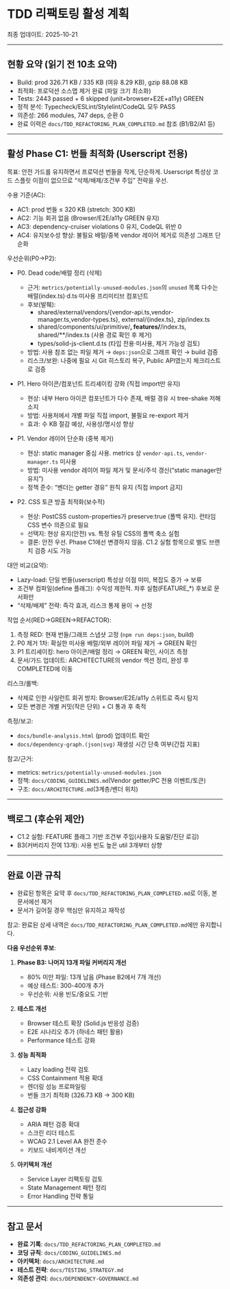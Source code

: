 # TDD 리팩토링 활성 계획

최종 업데이트: 2025-10-21

---

## 현황 요약 (읽기 전 10초 요약)

- Build: prod 326.71 KB / 335 KB (여유 8.29 KB), gzip 88.08 KB
- 최적화: 프로덕션 소스맵 제거 완료 (파일 크기 최소화)
- Tests: 2443 passed + 6 skipped (unit+browser+E2E+a11y) GREEN
- 정적 분석: Typecheck/ESLint/Stylelint/CodeQL 모두 PASS
- 의존성: 266 modules, 747 deps, 순환 0
- 완료 이력은 `docs/TDD_REFACTORING_PLAN_COMPLETED.md` 참조 (B1/B2/A1 등)

---

## 활성 Phase C1: 번들 최적화 (Userscript 전용)

목표: 안전 가드를 유지하면서 프로덕션 번들을 작게, 단순하게. Userscript 특성상
코드 스플릿 이점이 없으므로 “삭제/배제/조건부 주입” 전략을 우선.

수용 기준(AC):

- AC1: prod 번들 ≤ 320 KB (stretch: 300 KB)
- AC2: 기능 회귀 없음 (Browser/E2E/a11y GREEN 유지)
- AC3: dependency-cruiser violations 0 유지, CodeQL 위반 0
- AC4: 유지보수성 향상: 불필요 배럴/중복 vendor 레이어 제거로 의존성 그래프
  단순화

우선순위(P0→P2):

- P0. Dead code/배럴 정리 (삭제)
  - 근거: `metrics/potentially-unused-modules.json`의 `unused` 목록 다수는
    배럴(index.ts)·d.ts·미사용 프리미티브 컴포넌트
  - 후보(발췌):
    - shared/external/vendors/{vendor-api.ts,vendor-manager.ts,vendor-types.ts},
      external/{index.ts}, zip/index.ts
    - shared/components/ui/primitive/**, features/**/index.ts,
      shared/\*\*/index.ts (사용 경로 확인 후 제거)
    - types/solid-js-client.d.ts (타입 전용·미사용, 제거 가능성 검토)
  - 방법: 사용 참조 없는 파일 제거 → `deps:json`으로 그래프 확인 → build 검증
  - 리스크/보완: 나중에 필요 시 Git 히스토리 복구, Public API였는지 체크리스트로
    검증

- P1. Hero 아이콘/컴포넌트 트리셰이킹 강화 (직접 import만 유지)
  - 현상: 내부 Hero 아이콘 컴포넌트가 다수 존재, 배럴 경유 시 tree-shake 저해
    소지
  - 방법: 사용처에서 개별 파일 직접 import, 불필요 re-export 제거
  - 효과: 수 KB 절감 예상, 사용성/명시성 향상

- P1. Vendor 레이어 단순화 (중복 제거)
  - 현상: static manager 중심 사용. metrics 상 `vendor-api.ts`,
    `vendor-manager.ts` 미사용
  - 방법: 미사용 vendor 레이어 파일 제거 및 문서/주석 갱신(“static manager만
    유지”)
  - 정책 준수: “벤더는 getter 경유” 원칙 유지 (직접 import 금지)

- P2. CSS 토큰 방출 최적화(보수적)
  - 현상: PostCSS custom-properties가 preserve:true (폴백 유지). 런타임 CSS 변수
    의존으로 필요
  - 선택지: 현상 유지(안전) vs. 특정 유틸 CSS의 폴백 축소 실험
  - 결론: 안전 우선. Phase C1에선 변경하지 않음. C1.2 실험 항목으로 별도 브랜치
    검증 시도 가능

대안 비교(요약):

- Lazy-load: 단일 번들(userscript) 특성상 이점 미미, 복잡도 증가 → 보류
- 조건부 컴파일(define 플래그): 수익성 제한적. 차후 실험(FEATURE\_\*) 후보로
  문서화만
- “삭제/배제” 전략: 즉각 효과, 리스크 통제 용이 → 선정

작업 순서(RED→GREEN→REFACTOR):

1. 측정 RED: 현재 번들/그래프 스냅샷 고정 (`npm run deps:json`, build)
2. P0 제거 1차: 확실한 미사용 배럴/외부 레이어 파일 제거 → GREEN 확인
3. P1 트리셰이킹: hero 아이콘/배럴 정리 → GREEN 확인, 사이즈 측정
4. 문서/가드 업데이트: ARCHITECTURE의 vendor 섹션 정리, 완성 후 COMPLETED에 이동

리스크/롤백:

- 삭제로 인한 사일런트 회귀 방지: Browser/E2E/a11y 스위트로 즉시 탐지
- 모든 변경은 개별 커밋(작은 단위) + CI 통과 후 축적

측정/보고:

- `docs/bundle-analysis.html` (prod) 업데이트 확인
- `docs/dependency-graph.(json|svg)` 재생성 시간 단축 여부(간접 지표)

참고/근거:

- metrics: `metrics/potentially-unused-modules.json`
- 정책: `docs/CODING_GUIDELINES.md`(Vendor getter/PC 전용 이벤트/토큰)
- 구조: `docs/ARCHITECTURE.md`(3계층/벤더 위치)

---

## 백로그 (후순위 제안)

- C1.2 실험: FEATURE 플래그 기반 조건부 주입(사용자 도움말/진단 로깅)
- B3(커버리지 잔여 13개): 사용 빈도 높은 util 3개부터 상향

---

## 완료 이관 규칙

- 완료된 항목은 요약 후 `docs/TDD_REFACTORING_PLAN_COMPLETED.md`로 이동, 본
  문서에선 제거
- 문서가 길어질 경우 핵심만 유지하고 재작성

참고: 완료된 상세 내역은 `docs/TDD_REFACTORING_PLAN_COMPLETED.md`에만
유지합니다.

**다음 우선순위 후보**:

1. **Phase B3: 나머지 13개 파일 커버리지 개선**
   - 80% 미만 파일: 13개 남음 (Phase B2에서 7개 개선)
   - 예상 테스트: 300-400개 추가
   - 우선순위: 사용 빈도/중요도 기반

2. **테스트 개선**
   - Browser 테스트 확장 (Solid.js 반응성 검증)
   - E2E 시나리오 추가 (하네스 패턴 활용)
   - Performance 테스트 강화

3. **성능 최적화**
   - Lazy loading 전략 검토
   - CSS Containment 적용 확대
   - 렌더링 성능 프로파일링
   - 번들 크기 최적화 (326.73 KB → 300 KB)

4. **접근성 강화**
   - ARIA 패턴 검증 확대
   - 스크린 리더 테스트
   - WCAG 2.1 Level AA 완전 준수
   - 키보드 내비게이션 개선

5. **아키텍처 개선**
   - Service Layer 리팩토링 검토
   - State Management 패턴 정리
   - Error Handling 전략 통일

---

## 참고 문서

- **완료 기록**: `docs/TDD_REFACTORING_PLAN_COMPLETED.md`
- **코딩 규칙**: `docs/CODING_GUIDELINES.md`
- **아키텍처**: `docs/ARCHITECTURE.md`
- **테스트 전략**: `docs/TESTING_STRATEGY.md`
- **의존성 관리**: `docs/DEPENDENCY-GOVERNANCE.md`
